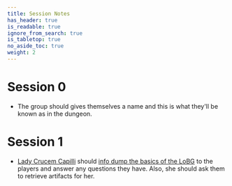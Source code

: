 ```yaml
---
title: Session Notes
has_header: true
is_readable: true
ignore_from_search: true
is_tabletop: true
no_aside_toc: true
weight: 2
---
```


# Session 0

- The group should gives themselves a name and this is what they'll be known as in the dungeon. 

# Session 1

- [Lady Crucem Capilli](#lady-crucem-capilli) should [info dump the basics of the LoBG](#tldr---what-is-the-lobg-to-be-revealed-by-early-npcs-like-lady-crucem-capilli) to the players and answer any questions they have. Also, she should ask them to retrieve artifacts for her.
